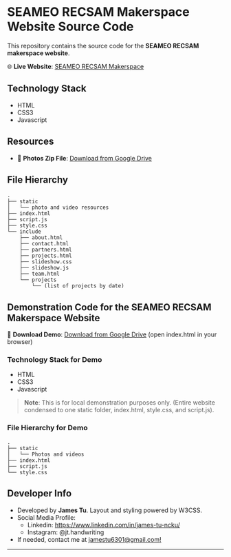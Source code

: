 # SEAMEO RECSAM Makerspace Website Source Code

This repository contains the source code for the **SEAMEO RECSAM makerspace website**. 

🌐 **Live Website**: [SEAMEO RECSAM Makerspace](https://seameo-recsam-makerspace.github.io)

## Technology Stack

- HTML
- CSS3
- Javascript

## Resources

- 📸 **Photos Zip File**: [Download from Google Drive](https://drive.google.com/drive/folders/1GA_3mBAUsUuuXHNlDyDqbSJo8ZzJ2LTw?usp=share_link)

## File Hierarchy

```plaintext
.
├── static
│   └── photo and video resources
├── index.html
├── script.js
├── style.css
└── include
    ├── about.html
    ├── contact.html
    ├── partners.html
    ├── projects.html
    ├── slideshow.css
    ├── slideshow.js
    ├── team.html
    └── projects
        └── (list of projects by date)
```

## Demonstration Code for the SEAMEO RECSAM Makerspace Website

🔗 **Download Demo**: [Download from Google Drive](https://drive.google.com/drive/folders/1KDm_XK8MuZyqjK7g-7L_Ui-eWW9RU74B?usp=share_link) (open index.html in your browser)

### Technology Stack for Demo

- HTML
- CSS3
- Javascript

> **Note**: This is for local demonstration purposes only. (Entire website condensed to one static folder, index.html, style.css, and script.js).

### File Hierarchy for Demo

```plaintext
.
├── static
│   └── Photos and videos
├── index.html
├── script.js
└── style.css
```

## Developer Info

- Developed by **James Tu**. Layout and styling powered by W3CSS.
- Social Media Profile:
    - Linkedin: https://www.linkedin.com/in/james-tu-ncku/
    - Instagram: @jt.handwriting
- If needed, contact me at [jamestu6301@gmail.com!](mailto:jamestu6301@gmail.com)

---
